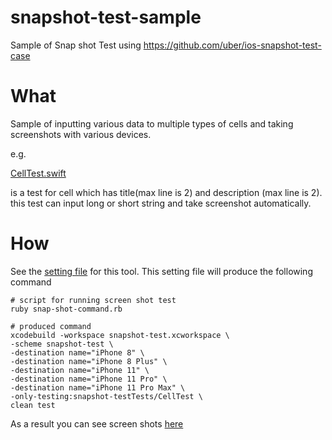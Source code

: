 # snapshot-test-sample
Sample of Snap shot Test using https://github.com/uber/ios-snapshot-test-case

# What
Sample of inputting various data to multiple types of cells and taking screenshots with various devices.

e.g. 

[CellTest.swift](https://github.com/omuomugin/snapshot-test-sample/blob/master/snapshot-testTests/Cell/CellTest.swift)

is a test for cell which has title(max line is 2) and description (max line is 2).
this test can input long or short string and take screenshot automatically.

# How
See the [setting file](https://github.com/omuomugin/snapshot-test-sample/blob/master/snapshot.json) for this tool.
This setting file will produce the following command

```
# script for running screen shot test
ruby snap-shot-command.rb

# produced command
xcodebuild -workspace snapshot-test.xcworkspace \
-scheme snapshot-test \
-destination name="iPhone 8" \
-destination name="iPhone 8 Plus" \
-destination name="iPhone 11" \
-destination name="iPhone 11 Pro" \
-destination name="iPhone 11 Pro Max" \
-only-testing:snapshot-testTests/CellTest \
clean test
```

As a result you can see screen shots [here](https://github.com/omuomugin/snapshot-test-sample/tree/master/snapshot-testTests/ReferenceImages_64/snapshot_testTests.CellTest)
